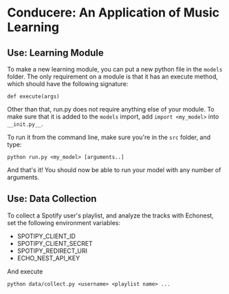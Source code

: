 # Conducere: An Application of Music Learning

## Use: Learning Module

To make a new learning module, you can put a new python file in the `models` folder.
The only requirement on a module is that it has an execute method, which should have
the following signature:

```
def execute(args)
```

Other than that, run.py does not require anything else of your module. To make sure
that it is added to the `models` import, add `import <my_model>` into `__init.py__`.

To run it from the command line, make sure you're in the `src` folder, and type:

```
python run.py <my_model> [arguments..]
```

And that's it! You should now be able to run your model with any number of arguments.

## Use: Data Collection

To collect a Spotify user's playlist, and analyze the tracks with Echonest, set the following
environment variables: 

* SPOTIPY_CLIENT_ID
* SPOTIPY_CLIENT_SECRET
* SPOTIPY_REDIRECT_URI
* ECHO_NEST_API_KEY

And execute

```
python data/collect.py <username> <playlist name> ...
```
